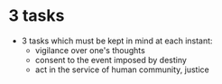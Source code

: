 # 3 tasks

- 3 tasks which must be kept in mind at each instant:
  - vigilance over one's thoughts
  - consent to the event imposed by destiny
  - act in the service of human community, justice
